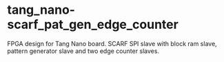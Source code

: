 # tang_nano-scarf_pat_gen_edge_counter
FPGA design for Tang Nano board. SCARF SPI slave with block ram slave, pattern generator slave and two edge counter slaves.
